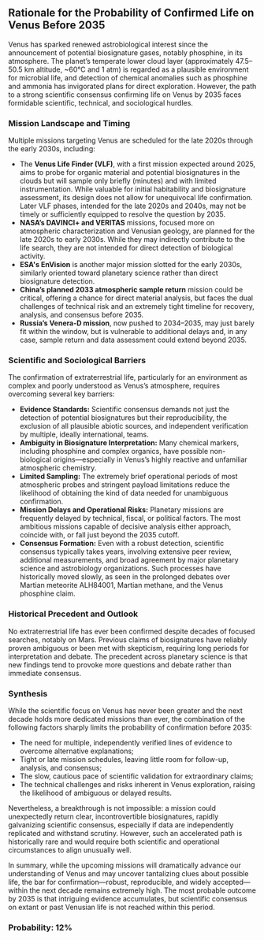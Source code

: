## Rationale for the Probability of Confirmed Life on Venus Before 2035

Venus has sparked renewed astrobiological interest since the announcement of potential biosignature gases, notably phosphine, in its atmosphere. The planet’s temperate lower cloud layer (approximately 47.5–50.5 km altitude, ~60°C and 1 atm) is regarded as a plausible environment for microbial life, and detection of chemical anomalies such as phosphine and ammonia has invigorated plans for direct exploration. However, the path to a strong scientific consensus confirming life on Venus by 2035 faces formidable scientific, technical, and sociological hurdles.

### Mission Landscape and Timing

Multiple missions targeting Venus are scheduled for the late 2020s through the early 2030s, including:

- The **Venus Life Finder (VLF)**, with a first mission expected around 2025, aims to probe for organic material and potential biosignatures in the clouds but will sample only briefly (minutes) and with limited instrumentation. While valuable for initial habitability and biosignature assessment, its design does not allow for unequivocal life confirmation. Later VLF phases, intended for the late 2020s and 2040s, may not be timely or sufficiently equipped to resolve the question by 2035.
- **NASA’s DAVINCI+ and VERITAS** missions, focused more on atmospheric characterization and Venusian geology, are planned for the late 2020s to early 2030s. While they may indirectly contribute to the life search, they are not intended for direct detection of biological activity.
- **ESA's EnVision** is another major mission slotted for the early 2030s, similarly oriented toward planetary science rather than direct biosignature detection.
- **China’s planned 2033 atmospheric sample return** mission could be critical, offering a chance for direct material analysis, but faces the dual challenges of technical risk and an extremely tight timeline for recovery, analysis, and consensus before 2035.
- **Russia’s Venera-D mission**, now pushed to 2034–2035, may just barely fit within the window, but is vulnerable to additional delays and, in any case, sample return and data assessment could extend beyond 2035.

### Scientific and Sociological Barriers

The confirmation of extraterrestrial life, particularly for an environment as complex and poorly understood as Venus’s atmosphere, requires overcoming several key barriers:

- **Evidence Standards:** Scientific consensus demands not just the detection of potential biosignatures but their reproducibility, the exclusion of all plausible abiotic sources, and independent verification by multiple, ideally international, teams.
- **Ambiguity in Biosignature Interpretation:** Many chemical markers, including phosphine and complex organics, have possible non-biological origins—especially in Venus’s highly reactive and unfamiliar atmospheric chemistry.
- **Limited Sampling:** The extremely brief operational periods of most atmospheric probes and stringent payload limitations reduce the likelihood of obtaining the kind of data needed for unambiguous confirmation.
- **Mission Delays and Operational Risks:** Planetary missions are frequently delayed by technical, fiscal, or political factors. The most ambitious missions capable of decisive analysis either approach, coincide with, or fall just beyond the 2035 cutoff.
- **Consensus Formation:** Even with a robust detection, scientific consensus typically takes years, involving extensive peer review, additional measurements, and broad agreement by major planetary science and astrobiology organizations. Such processes have historically moved slowly, as seen in the prolonged debates over Martian meteorite ALH84001, Martian methane, and the Venus phosphine claim.

### Historical Precedent and Outlook

No extraterrestrial life has ever been confirmed despite decades of focused searches, notably on Mars. Previous claims of biosignatures have reliably proven ambiguous or been met with skepticism, requiring long periods for interpretation and debate. The precedent across planetary science is that new findings tend to provoke more questions and debate rather than immediate consensus.

### Synthesis

While the scientific focus on Venus has never been greater and the next decade holds more dedicated missions than ever, the combination of the following factors sharply limits the probability of confirmation before 2035:

- The need for multiple, independently verified lines of evidence to overcome alternative explanations;
- Tight or late mission schedules, leaving little room for follow-up, analysis, and consensus;
- The slow, cautious pace of scientific validation for extraordinary claims;
- The technical challenges and risks inherent in Venus exploration, raising the likelihood of ambiguous or delayed results.

Nevertheless, a breakthrough is not impossible: a mission could unexpectedly return clear, incontrovertible biosignatures, rapidly galvanizing scientific consensus, especially if data are independently replicated and withstand scrutiny. However, such an accelerated path is historically rare and would require both scientific and operational circumstances to align unusually well.

In summary, while the upcoming missions will dramatically advance our understanding of Venus and may uncover tantalizing clues about possible life, the bar for confirmation—robust, reproducible, and widely accepted—within the next decade remains extremely high. The most probable outcome by 2035 is that intriguing evidence accumulates, but scientific consensus on extant or past Venusian life is not reached within this period.

### Probability: 12%